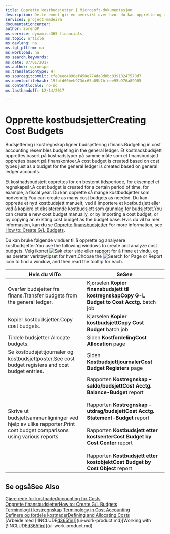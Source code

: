```yaml
---
title: Opprette kostbudsjetter | Microsoft-dokumentasjon
description: Dette emnet gir en oversikt over hvor du kan opprette og analysere kostbudsjetter.
services: project-madeira
documentationcenter: 
author: SorenGP
ms.service: dynamics365-financials
ms.topic: article
ms.devlang: na
ms.tgt_pltfrm: na
ms.workload: na
ms.search.keywords: 
ms.date: 07/01/2017
ms.author: sgroespe
ms.translationtype: HT
ms.sourcegitcommit: cfe0eed4090ef458e774da8d0bc03910247570d7
ms.openlocfilehash: 19fbfd60beb973dc65a09b7bfeee95b976a89905
ms.contentlocale: nb-no
ms.lasthandoff: 12/14/2017

---
```

# <a name="creating-cost-budgets"></a><span data-ttu-id="c15f4-103">Opprette kostbudsjetter</span><span class="sxs-lookup"><span data-stu-id="c15f4-103">Creating Cost Budgets</span></span>
<span data-ttu-id="c15f4-104">Budsjettering i kostregnskap ligner budsjettering i finans.</span><span class="sxs-lookup"><span data-stu-id="c15f4-104">Budgeting in cost accounting resembles budgeting in the general ledger.</span></span> <span data-ttu-id="c15f4-105">Et kostnadsbudsjett opprettes basert på kostnadstyper på samme måte som et finansbudsjett opprettes basert på finanskontoer.</span><span class="sxs-lookup"><span data-stu-id="c15f4-105">A cost budget is created based on cost types just as a budget for the general ledger is created based on general ledger accounts.</span></span>  

<span data-ttu-id="c15f4-106">Et kostnadsbudsjett opprettes for en bestemt tidsperiode, for eksempel et regnskapsår.</span><span class="sxs-lookup"><span data-stu-id="c15f4-106">A cost budget is created for a certain period of time, for example, a fiscal year.</span></span> <span data-ttu-id="c15f4-107">Du kan opprette så mange kostbudsjetter som nødvendig.</span><span class="sxs-lookup"><span data-stu-id="c15f4-107">You can create as many cost budgets as needed.</span></span> <span data-ttu-id="c15f4-108">Du kan opprette et nytt kostbudsjett manuelt, ved å importere et kostbudsjett eller ved å kopiere et eksisterende kostbudsjett som grunnlag for budsjettet.</span><span class="sxs-lookup"><span data-stu-id="c15f4-108">You can create a new cost budget manually, or by importing a cost budget, or by copying an existing cost budget as the budget base.</span></span> <span data-ttu-id="c15f4-109">Hvis du vil ha mer informasjon, kan du se [Opprette finansbudsjetter](finance-how-create-budgets.md).</span><span class="sxs-lookup"><span data-stu-id="c15f4-109">For more information, see [How to: Create G/L Budgets](finance-how-create-budgets.md).</span></span>

<span data-ttu-id="c15f4-110">Du kan bruke følgende vinduer til å opprette og analysere kostbudsjetter.</span><span class="sxs-lookup"><span data-stu-id="c15f4-110">You use the following windows to create and analyze cost budgets.</span></span> <span data-ttu-id="c15f4-111">Velg ikonet ![Søk etter side eller rapport](media/ui-search/search_small.png "Søk etter side eller rapport") for å finne et vindu, og les deretter verktøytipset for hvert.</span><span class="sxs-lookup"><span data-stu-id="c15f4-111">Choose the ![Search for Page or Report](media/ui-search/search_small.png "Search for Page or Report icon") icon to find a window, and then read the tooltip for each.</span></span>

|<span data-ttu-id="c15f4-112">Hvis du vil</span><span class="sxs-lookup"><span data-stu-id="c15f4-112">To</span></span>|<span data-ttu-id="c15f4-113">Se</span><span class="sxs-lookup"><span data-stu-id="c15f4-113">See</span></span>|  
|--------|---------|  
|<span data-ttu-id="c15f4-114">Overfør budsjetter fra finans.</span><span class="sxs-lookup"><span data-stu-id="c15f4-114">Transfer budgets from the general ledger.</span></span>|<span data-ttu-id="c15f4-115">Kjørselen **Kopier finansbudsjett til kostregnskap**</span><span class="sxs-lookup"><span data-stu-id="c15f4-115">**Copy G-L Budget to Cost Acctg.** batch job</span></span>|  
|<span data-ttu-id="c15f4-116">Kopier kostbudsjetter.</span><span class="sxs-lookup"><span data-stu-id="c15f4-116">Copy cost budgets.</span></span>|<span data-ttu-id="c15f4-117">Kjørselen **Kopier kostbudsjett**</span><span class="sxs-lookup"><span data-stu-id="c15f4-117">**Copy Cost Budget** batch job</span></span>|  
|<span data-ttu-id="c15f4-118">Tildele budsjetter.</span><span class="sxs-lookup"><span data-stu-id="c15f4-118">Allocate budgets.</span></span>|<span data-ttu-id="c15f4-119">Siden **Kostfordeling**</span><span class="sxs-lookup"><span data-stu-id="c15f4-119">**Cost Allocation** page</span></span>|  
|<span data-ttu-id="c15f4-120">Se kostbudsjettjournaler og kostbudsjettposter.</span><span class="sxs-lookup"><span data-stu-id="c15f4-120">See cost budget registers and cost budget entries.</span></span>|<span data-ttu-id="c15f4-121">Siden **Kostbudsjettjournaler**</span><span class="sxs-lookup"><span data-stu-id="c15f4-121">**Cost Budget Registers** page</span></span>|  
|<span data-ttu-id="c15f4-122">Skrive ut budsjettsammenligninger ved hjelp av ulike rapporter.</span><span class="sxs-lookup"><span data-stu-id="c15f4-122">Print cost budget comparisons using various reports.</span></span>|<span data-ttu-id="c15f4-123">Rapporten **Kostregnskap – saldo/budsjett**</span><span class="sxs-lookup"><span data-stu-id="c15f4-123">**Cost Acctg. Balance-Budget** report</span></span><br /><br /> <span data-ttu-id="c15f4-124">Rapporten **Kostregnskap – utdrag/budsjett**</span><span class="sxs-lookup"><span data-stu-id="c15f4-124">**Cost Acctg. Statement-Budget** report</span></span><br /><br /> <span data-ttu-id="c15f4-125">Rapporten **Kostbudsjett etter kostsenter**</span><span class="sxs-lookup"><span data-stu-id="c15f4-125">**Cost Budget by Cost Center** report</span></span><br /><br /> <span data-ttu-id="c15f4-126">Rapporten **Kostbudsjett etter kostobjekt**</span><span class="sxs-lookup"><span data-stu-id="c15f4-126">**Cost Budget by Cost Object** report</span></span>|  

## <a name="see-also"></a><span data-ttu-id="c15f4-127">Se også</span><span class="sxs-lookup"><span data-stu-id="c15f4-127">See Also</span></span>  
[<span data-ttu-id="c15f4-128">Gjøre rede for kostnader</span><span class="sxs-lookup"><span data-stu-id="c15f4-128">Accounting for Costs</span></span>](finance-manage-cost-accounting.md)  
[<span data-ttu-id="c15f4-129">Opprette finansbudsjetter</span><span class="sxs-lookup"><span data-stu-id="c15f4-129">How to: Create G/L Budgets</span></span>](finance-how-create-budgets.md)  
<span data-ttu-id="c15f4-130">[Terminologi i kostregnskap](finance-terminology-in-cost-accounting.md) </span><span class="sxs-lookup"><span data-stu-id="c15f4-130">[Terminology in Cost Accounting](finance-terminology-in-cost-accounting.md) </span></span>  
[<span data-ttu-id="c15f4-131">Definere og fordele kostnader</span><span class="sxs-lookup"><span data-stu-id="c15f4-131">Defining and Allocating Costs</span></span>](finance-define-and-allocate-costs.md)  
<span data-ttu-id="c15f4-132">[Arbeide med [!INCLUDE[d365fin](includes/d365fin_md.md)]](ui-work-product.md)</span><span class="sxs-lookup"><span data-stu-id="c15f4-132">[Working with [!INCLUDE[d365fin](includes/d365fin_md.md)]](ui-work-product.md)</span></span>

